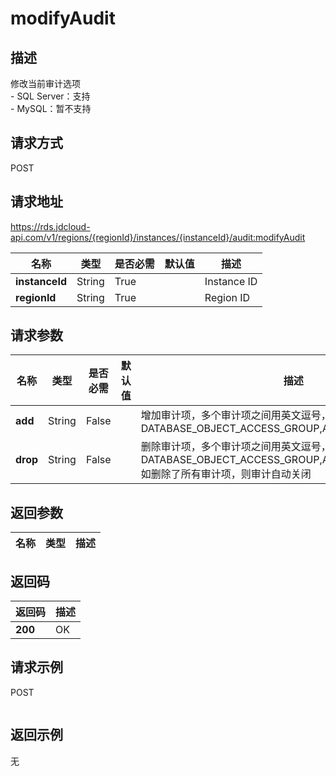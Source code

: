 # modifyAudit


## 描述
修改当前审计选项</br>- SQL Server：支持</br>- MySQL：暂不支持

## 请求方式
POST

## 请求地址
https://rds.jdcloud-api.com/v1/regions/{regionId}/instances/{instanceId}/audit:modifyAudit

|名称|类型|是否必需|默认值|描述|
|---|---|---|---|---|
|**instanceId**|String|True||Instance ID|
|**regionId**|String|True||Region ID|

## 请求参数
|名称|类型|是否必需|默认值|描述|
|---|---|---|---|---|
|**add**|String|False||增加审计项，多个审计项之间用英文逗号，分号或空格分隔，例如DATABASE_OBJECT_ACCESS_GROUP,ACKUP_RESTORE_GROUP|
|**drop**|String|False||删除审计项，多个审计项之间用英文逗号，分号或空格分隔，例如DATABASE_OBJECT_ACCESS_GROUP,ACKUP_RESTORE_GROUP如删除了所有审计项，则审计自动关闭|


## 返回参数
|名称|类型|描述|
|---|---|---|



## 返回码
|返回码|描述|
|---|---|
|**200**|OK|

## 请求示例
POST
```

```

## 返回示例
无
